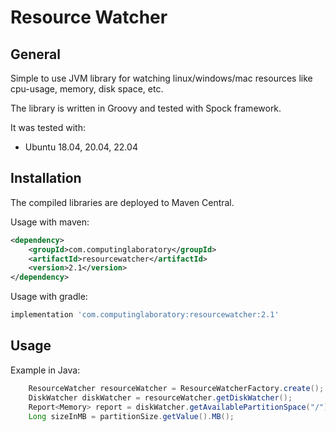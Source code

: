 # Resource Watcher

## General

Simple to use JVM library for watching linux/windows/mac resources like cpu-usage, memory, disk space, etc.

The library is written in Groovy and tested with Spock framework.

It was tested with:
- Ubuntu 18.04, 20.04, 22.04

## Installation

The compiled libraries are deployed to Maven Central.

Usage with maven:

```xml
<dependency>
    <groupId>com.computinglaboratory</groupId>
    <artifactId>resourcewatcher</artifactId>
    <version>2.1</version>
</dependency>
```

Usage with gradle:

```groovy
implementation 'com.computinglaboratory:resourcewatcher:2.1'
```

## Usage

Example in Java:

```java
    ResourceWatcher resourceWatcher = ResourceWatcherFactory.create();
    DiskWatcher diskWatcher = resourceWatcher.getDiskWatcher();
    Report<Memory> report = diskWatcher.getAvailablePartitionSpace("/");
    Long sizeInMB = partitionSize.getValue().MB();
```
